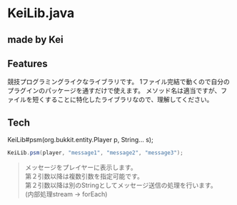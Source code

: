 # KeiLib.java
## made by Kei
## Features

競技プログラミングライクなライブラリです。
1ファイル完結で動くので自分のプラグインのパッケージを通すだけで使えます。
メソッド名は適当ですが、ファイルを短くすることに特化したライブラリなので、理解してください。

## Tech

KeiLib#psm(org.bukkit.entity.Player p, String... s);
```java
KeiLib.psm(player, "message1", "message2", "message3");
```
> メッセージをプレイヤーに表示します。  
 第２引数以降は複数引数を指定可能です。  
第２引数以降は別のStringとしてメッセージ送信の処理を行います。  
>(内部処理stream -> forEach)  
